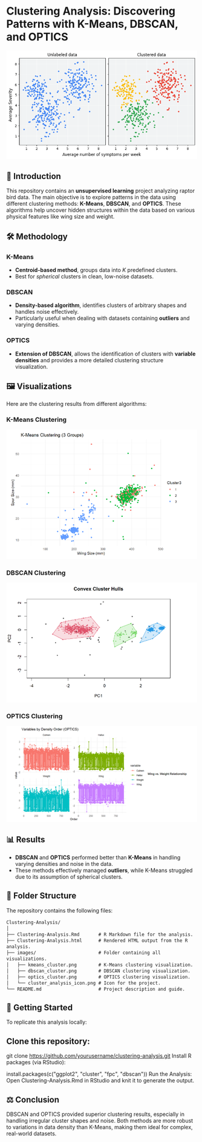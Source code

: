 # Clustering Analysis: Discovering Patterns with K-Means, DBSCAN, and OPTICS

![Cluster Analysis](images/cluster_analysis_icon.png)

## 📘 Introduction
This repository contains an **unsupervised learning** project analyzing raptor bird data. The main objective is to explore patterns in the data using different clustering methods: **K-Means**, **DBSCAN**, and **OPTICS**. These algorithms help uncover hidden structures within the data based on various physical features like wing size and weight.

## 🛠️ Methodology

### K-Means
- **Centroid-based method**, groups data into *K* predefined clusters.
- Best for *spherical* clusters in clean, low-noise datasets.

### DBSCAN
- **Density-based algorithm**, identifies clusters of arbitrary shapes and handles noise effectively.
- Particularly useful when dealing with datasets containing **outliers** and varying densities.

### OPTICS
- **Extension of DBSCAN**, allows the identification of clusters with **variable densities** and provides a more detailed clustering structure visualization.

## 🖼️ Visualizations

Here are the clustering results from different algorithms:

### K-Means Clustering

![K-Means Clustering](images/kmeans_cluster.png)

### DBSCAN Clustering

![DBSCAN Clustering](images/dbscan_cluster.png)

### OPTICS Clustering

![OPTICS Clustering](images/optics_cluster.png)

## 📊 Results

- **DBSCAN** and **OPTICS** performed better than **K-Means** in handling varying densities and noise in the data.
- These methods effectively managed **outliers**, while K-Means struggled due to its assumption of spherical clusters.

## 📁 Folder Structure

The repository contains the following files:

```plaintext
Clustering-Analysis/
│
├── Clustering-Analysis.Rmd       # R Markdown file for the analysis.
├── Clustering-Analysis.html      # Rendered HTML output from the R analysis.
├── images/                       # Folder containing all visualizations.
│   ├── kmeans_cluster.png        # K-Means clustering visualization.
│   ├── dbscan_cluster.png        # DBSCAN clustering visualization.
│   ├── optics_cluster.png        # OPTICS clustering visualization.
│   └── cluster_analysis_icon.png # Icon for the project.
└── README.md                     # Project description and guide.
```

## 🚀 Getting Started
To replicate this analysis locally:

## Clone this repository:

git clone https://github.com/yourusername/clustering-analysis.git
Install R packages (via RStudio):

install.packages(c("ggplot2", "cluster", "fpc", "dbscan"))
Run the Analysis: Open Clustering-Analysis.Rmd in RStudio and knit it to generate the output.

## ⚖️ Conclusion

DBSCAN and OPTICS provided superior clustering results, especially in handling irregular cluster shapes and noise.
Both methods are more robust to variations in data density than K-Means, making them ideal for complex, real-world datasets.

